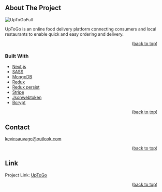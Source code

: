 <div id="top"></div>

## About The Project

![UpToGoFull](https://user-images.githubusercontent.com/64160579/163608390-aaa426d6-e77c-4d07-b580-87a0bd9d496b.png)

UpToGo is an online food delivery platform connecting consumers and local restaurants to enable quick and easy ordering and delivery.

<p align="right">(<a href="#top">back to top</a>)</p>

### Built With

* [Next.js](https://nextjs.org/)
* [SASS](https://sass-lang.com/)
* [MongoDB](https://www.mongodb.com/)
* [Redux](https://redux.js.org/)
* [Redux persist](https://github.com/rt2zz/redux-persist)
* [Stripe](https://stripe.com/)
* [Jsonwebtoken](https://github.com/auth0/node-jsonwebtoken#readme)
* [Bcrypt](https://github.com/kelektiv/node.bcrypt.js#readme)

<p align="right">(<a href="#top">back to top</a>)</p>

<!-- CONTACT -->
## Contact

kevinsauvage@outlook.com

<p align="right">(<a href="#top">back to top</a>)</p>

## Link

Project Link: [UpToGo](https://uptogo.vercel.app/)

<p align="right">(<a href="#top">back to top</a>)</p>
